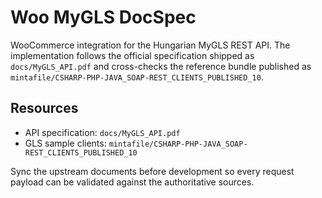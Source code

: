 # Woo MyGLS DocSpec

WooCommerce integration for the Hungarian MyGLS REST API. The implementation follows the official specification shipped as
`docs/MyGLS_API.pdf` and cross-checks the reference bundle published as
`mintafile/CSHARP-PHP-JAVA_SOAP-REST_CLIENTS_PUBLISHED_10`.

## Resources
- API specification: `docs/MyGLS_API.pdf`
- GLS sample clients: `mintafile/CSHARP-PHP-JAVA_SOAP-REST_CLIENTS_PUBLISHED_10`

Sync the upstream documents before development so every request payload can be validated against the authoritative sources.
